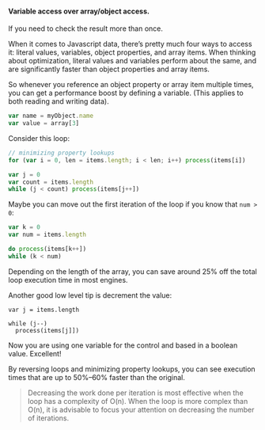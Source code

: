 #### Variable access over array/object access.

If you need to check the result more than once.

When it comes to Javascript data, there’s pretty much four ways to access it: literal values, variables, object properties, and array items. When thinking about optimization, literal values and variables perform about the same, and are significantly faster than object properties and array items.

So whenever you reference an object property or array item multiple times, you can get a performance boost by defining a variable. (This applies to both reading and writing data).

```js
var name = myObject.name
var value = array[3]
```

Consider this loop:

```js
// minimizing property lookups
for (var i = 0, len = items.length; i < len; i++) process(items[i])
```

```js
var j = 0
var count = items.length
while (j < count) process(items[j++])
```


Maybe you can move out the first iteration of the loop if you know that `num > 0`:

```js
var k = 0
var num = items.length

do process(items[k++])
while (k < num)
```

Depending on the length of the array, you can save around 25% off the total loop execution time in most engines.

Another good low level tip is decrement the value:

```
var j = items.length

while (j--)
  process(items[j]])
```

Now you are using one variable for the control and based in a boolean value. Excellent!

By reversing loops and minimizing property lookups, you can see execution times that are up to 50%–60% faster than the original.

> Decreasing the work done per iteration is most effective when the loop has a complexity of O(n). When the loop is more complex than O(n), it is advisable to focus your attention on decreasing the number of iterations.
